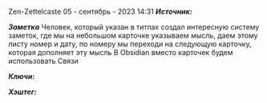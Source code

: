 
Zen-Zettelcaste
 05 - сентябрь - 2023  14:31 
***Источник:*** 

***Заметка*** 
	Человек, который указан в титлах создал интересную систему заметок, где мы на небольшом карточке   указываем мысль, даем этому листу номер и дату, по номеру мы переходи на следующую карточку, которая дополняет эту мысль
	В Obsidian вместо карточек будем использовать Связи

***Ключи:*** 

***Хэштег:*** 